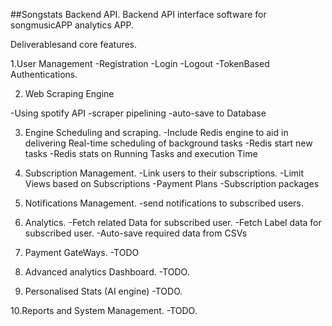 ##Songstats Backend API.
Backend API interface  software  for songmusicAPP analytics APP.

Deliverablesand core features.

1.User Management
-Registration 
-Login
-Logout
-TokenBased Authentications.

2. Web Scraping Engine

-Using spotify API
-scraper pipelining
-auto-save to Database

3. Engine Scheduling and scraping.
-Include Redis engine to aid in delivering Real-time scheduling of background tasks
-Redis start new tasks
-Redis stats on Running Tasks and execution Time

4. Subscription Management.
-Link users to their subscriptions.
-Limit Views based on Subscriptions
-Payment Plans
-Subscription packages

5. Notifications Management.
-send notifications to subscribed users.

6. Analytics.
-Fetch related Data for subscribed user.
-Fetch Label data for subscribed user.
-Auto-save required data from CSVs

7. Payment GateWays.
-TODO

8. Advanced analytics Dashboard.
-TODO.

9. Personalised Stats (AI engine)
-TODO.

10.Reports and System Management.
-TODO.

